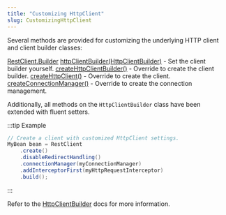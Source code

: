 ```yaml
---
title: "Customizing HttpClient"
slug: CustomizingHttpClient
---
```


Several methods are provided for customizing the underlying HTTP client and client builder classes:

<tree>
<node-0><java-class><a href="/site/apidocs/org/apache/juneau/rest/client/RestClient.Builder.html" target="_blank">RestClient.Builder</a></java-class></node-0>
<node-1><java-method><a href="/site/apidocs/org/apache/juneau/rest/client/RestClient.Builder.html#httpClientBuilder(org.apache.http.impl.client.HttpClientBuilder)" target="_blank">httpClientBuilder(HttpClientBuilder)</a> - Set the client builder yourself.</java-method></node-1>
<node-1><java-method><a href="/site/apidocs/org/apache/juneau/rest/client/RestClient.Builder.html#createHttpClientBuilder()" target="_blank">createHttpClientBuilder()</a> - Override to create the client builder.</java-method></node-1>
<node-1><java-method><a href="/site/apidocs/org/apache/juneau/rest/client/RestClient.Builder.html#createHttpClient()" target="_blank">createHttpClient()</a> - Override to create the client.</java-method></node-1>
<node-1><java-method><a href="/site/apidocs/org/apache/juneau/rest/client/RestClient.Builder.html#createConnectionManager()" target="_blank">createConnectionManager()</a> - Override to create the connection management.</java-method></node-1>
</tree>

Additionally, all methods on the `HttpClientBuilder` class have been extended with fluent setters.

:::tip Example
```java
// Create a client with customized HttpClient settings.
MyBean bean = RestClient
    .create()
    .disableRedirectHandling()
    .connectionManager(myConnectionManager)
    .addInterceptorFirst(myHttpRequestInterceptor)
    .build();
```
:::

Refer to the [HttpClientBuilder](https://hc.apache.org/httpcomponents-client-4.5.x/current/httpclient/apidocs/org/apache/http/impl/client/HttpClientBuilder.html) docs for more information.

